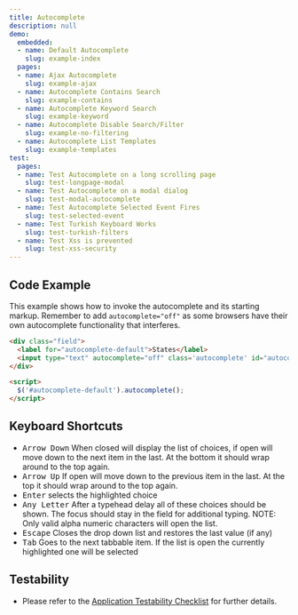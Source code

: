 ```yaml
---
title: Autocomplete
description: null
demo:
  embedded:
  - name: Default Autocomplete
    slug: example-index
  pages:
  - name: Ajax Autocomplete
    slug: example-ajax
  - name: Autocomplete Contains Search
    slug: example-contains
  - name: Autocomplete Keyword Search
    slug: example-keyword
  - name: Autocomplete Disable Search/Filter
    slug: example-no-filtering
  - name: Autocomplete List Templates
    slug: example-templates
test:
  pages:
  - name: Test Autocomplete on a long scrolling page
    slug: test-longpage-modal
  - name: Test Autocomplete on a modal dialog
    slug: test-modal-autocomplete
  - name: Test Autocomplete Selected Event Fires
    slug: test-selected-event
  - name: Test Turkish Keyboard Works
    slug: test-turkish-filters
  - name: Test Xss is prevented
    slug: test-xss-security
---
```


## Code Example

This example shows how to invoke the autocomplete and its starting markup. Remember to add `autocomplete="off"` as some browsers have their own autocomplete functionality that interferes.

```html
<div class="field">
  <label for="autocomplete-default">States</label>
  <input type="text" autocomplete="off" class='autocomplete' id="autocomplete-default">
</div>

<script>
  $('#autocomplete-default').autocomplete();
</script>
```

## Keyboard Shortcuts

- <kbd>Arrow Down</kbd> When closed will display the list of choices, if open will move down to the next item in the last. At the bottom it should wrap around to the top again.
- <kbd>Arrow Up</kbd> If open will move down to the previous item in the last. At the top it should wrap around to the top again.
- <kbd>Enter</kbd> selects the highlighted choice
- <kbd>Any Letter</kbd> After a typehead delay all of these choices should be shown. The focus should stay in the field for additional typing. NOTE: Only valid alpha numeric characters will open the list.
- <kbd>Escape</kbd> Closes the drop down list and restores the last value (if any)
- <kbd>Tab</kbd> Goes to the next tabbable item. If the list is open the currently highlighted one will be selected

## Testability

- Please refer to the [Application Testability Checklist](https://design.infor.com/resources/application-testability-checklist) for further details.
